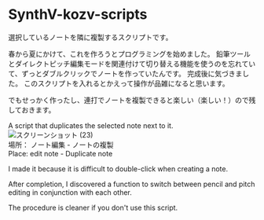 # SynthV-kozv-scripts
<!-- A Synthesizer V Script by kozv.   -->
選択しているノートを隣に複製するスクリプトです。  

春から夏にかけて、これを作ろうとプログラミングを始めました。
鉛筆ツールとダイレクトピッチ編集モードを関連付けて切り替える機能を使うのを忘れていて、ずっとダブルクリックでノートを作っていたんです。
完成後に気づきました。
このスクリプトを入れるとかえって操作が品雑になると思います。

でもせっかく作ったし、連打でノートを複製できると楽しい（楽しい！）ので残しておきます。

A script that duplicates the selected note next to it.
![スクリーンショット (23)](https://user-images.githubusercontent.com/86694578/130562555-4e74480e-2383-4d17-ba3f-e3e85d44bd74.jpg)  
場所： ノート編集 - ノートの複製  
Place: edit note - Duplicate note  

I made it because it is difficult to double-click when creating a note.

After completion, I discovered a function to switch between pencil and pitch editing in conjunction with each other.

The procedure is cleaner if you don't use this script.

